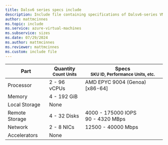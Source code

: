 ```yaml
---
title: Dalsv6 series specs include
description: Include file containing specifications of Dalsv6-series VM sizes.
author: mattmcinnes
ms.topic: include
ms.service: azure-virtual-machines
ms.subservice: sizes
ms.date: 07/29/2024
ms.author: mattmcinnes
ms.reviewer: mattmcinnes
ms.custom: include file
---
```

| Part | Quantity <br><sup>Count Units | Specs <br><sup>SKU ID, Performance Units, etc.  |
|---|---|---|
| Processor      | 2 - 96 vCPUs       | AMD EPYC 9004 (Genoa) [x86-64]                               |
| Memory         | 4 - 192 GiB          |                                  |
| Local Storage  | None           |                                |
| Remote Storage | 4 - 32 Disks    | 4000 - 175000 IOPS <br>90 - 4320 MBps   |
| Network        | 2 - 8 NICs          | 12500 - 40000 Mbps                          |
| Accelerators   | None              |                                   |
